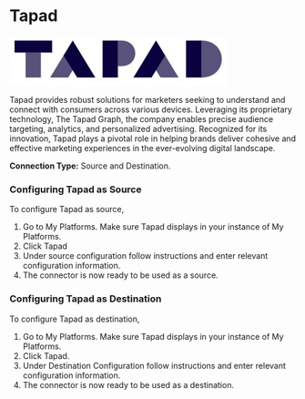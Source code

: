 # Tapad

![](<.gitbook/assets/image (49).png>)

Tapad provides robust solutions for marketers seeking to understand and connect with consumers across various devices. Leveraging its proprietary technology, The Tapad Graph, the company enables precise audience targeting, analytics, and personalized advertising. Recognized for its innovation, Tapad plays a pivotal role in helping brands deliver cohesive and effective marketing experiences in the ever-evolving digital landscape.

**Connection Type:** Source and Destination.

### Configuring Tapad as Source

To configure Tapad as source,

1. Go to My Platforms. Make sure Tapad displays in your instance of My Platforms.
2. Click Tapad
3. Under source configuration follow instructions and enter relevant configuration information.
4. The connector is now ready to be used as a source.

### Configuring Tapad as Destination

To configure Tapad as destination,

1. Go to My Platforms. Make sure Tapad displays in your instance of My Platforms.
2. Click Tapad.
3. Under Destination Configuration follow instructions and enter relevant configuration information.
4. The connector is now ready to be used as a destination.
